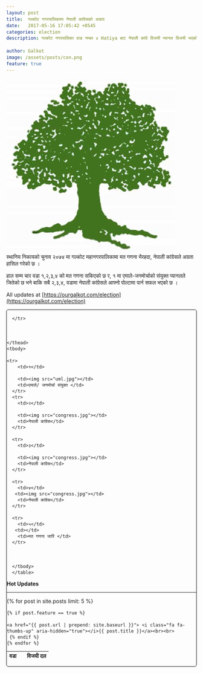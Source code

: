 ```yaml
---
layout: post
title:  गल्कोट नगरपालिकामा नेपाली कांग्रेसको अग्रता 
date:   2017-05-16 17:05:42 +0545
categories: election
description: गल्कोट नगरपालिका वाड नम्बर ४ Hatiya बाट नेपाली कांग्रे विजयी प्यानल विजयी भएको छ  ...| Galkot Municipality News, FM, Khabar, Information, Election, Local

author: Galkot
image: /assets/posts/con.png
feature: true
---
```


<img src="/congress.jpg" alt="con">

<br>
स्थानिय निकायको चुनाव २०७४ मा गल्कोट महानगरपालिकामा मत गणना भैरहदा, नेपाली कांग्रेसले अग्रता हासिल गरेको छ ।

हाल सम्म चार वडा १,२,३,४ को मत गणना सकिएको छ र,  १ मा एमाले-जनमोर्चाको संयुक्त प्यानलले जितेको छ भने बाकि सबै २,३,४, वडामा नेपाली कांग्रेसले आफ्नो पोल्टामा पार्न सफल भएको छ  ।


All updates at [https://ourgalkot.com/election](https://ourgalkot.com/election)


<div style="border: 0.5px solid black; border-radius: 5px;" class="alert-alert-success">	 

<div class="row">
  <div class="col-md-6">
    <table class="table table-hover table-bordered">
    <thead>
    <tr>
        <th>वडा </th>
        <th></th>
        <th>विजयी दल </th>
        
      </tr>
    

      
    </thead>
    <tbody>

    <tr>
        <td>१</td>
       
        <td><img src="uml.jpg"></td>
        <td>एमाले/ जनमोर्चा संयुक्त </td>
      </tr>
      <tr>
        <td>२</td>
       
        <td><img src="congress.jpg"></td>
        <td>नेपाली कांग्रेस</td>
      </tr>

      <tr>
        <td>३</td>
       
        <td><img src="congress.jpg"></td>
        <td>नेपाली कांग्रेस</td>
      </tr>

      <tr>
        <td>४</td>
       <td><img src="congress.jpg"></td>
        <td>नेपाली कांग्रेस</td>
      </tr>

      <tr>
        <td>५</td>
       <td></td>
        <td>मत गणना जारि </td>
      </tr>

       

      </tbody>
      </table>
  </div>

  <div class="col-md-6 alert-alert-danger">
  <b><i class="fa fa-fire" aria-hidden="true"></i>Hot Updates</b> <br><hr>

  {% for post in site.posts limit: 5 %}

    {% if post.feature == true %}

    <a href="{{ post.url | prepend: site.baseurl }}"> <i class="fa fa-thumbs-up" aria-hidden="true"></i>{{ post.title }}</a><br><br>
     {% endif %}
    {% endfor %}
  </div>
</div>
</div>


